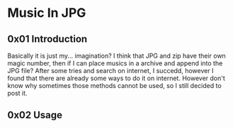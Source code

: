 # Music In JPG
## 0x01 Introduction
Basically it is just my... imagination?
I think that JPG and zip have their own magic number, then if I can place musics in a archive and append into the JPG file?
After some tries and search on internet, I succedd, however I found that there are already some ways to do it on internet.
However don't know why sometimes those methods cannot be used, so I still decided to post it.
## 0x02 Usage
